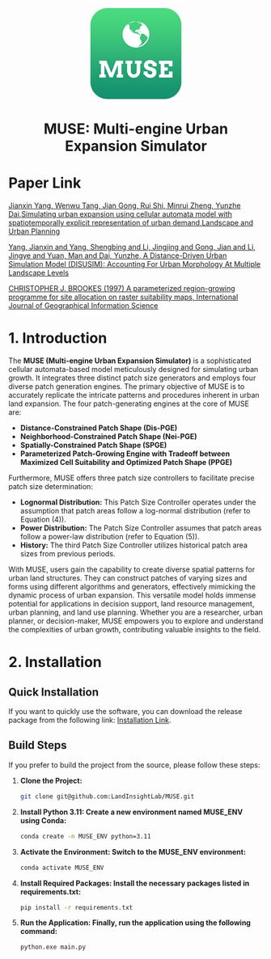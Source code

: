 <p align="center">
  <img width="180" src="./resources/png/MUSE.png" alt="MUSE_LOGO">
  <h1 align="center">MUSE: Multi-engine Urban Expansion Simulator</h1>
</p>

# Paper Link

<a href="https://doi.org/10.1080/136588197242329">Jianxin Yang, Wenwu Tang, Jian Gong, Rui Shi, Minrui Zheng, Yunzhe Dai,Simulating urban expansion using cellular automata model with spatiotemporally explicit representation of urban demand,Landscape and Urban Planning</a>

<a href="http://dx.doi.org/10.2139/ssrn.4171720">Yang, Jianxin and Yang, Shengbing and Li, Jingjing and Gong, Jian and Li, Jingye and Yuan, Man and Dai, Yunzhe, A Distance-Driven Urban Simulation Model (DISUSIM): Accounting For Urban Morphology At Multiple Landscape Levels</a>

<a href="https://doi.org/10.1080/136588197242329">CHRISTOPHER J. BROOKES (1997) A parameterized region-growing programme for site allocation on raster suitability maps, International Journal of Geographical Information Science</a>

# 1. Introduction

The **MUSE (Multi-engine Urban Expansion Simulator)** is a sophisticated cellular automata-based model meticulously designed for simulating urban growth. It integrates three distinct patch size generators and employs four diverse patch generation engines. The primary objective of MUSE is to accurately replicate the intricate patterns and procedures inherent in urban land expansion. The four patch-generating engines at the core of MUSE are:

- **Distance-Constrained Patch Shape (Dis-PGE)**
- **Neighborhood-Constrained Patch Shape (Nei-PGE)**
- **Spatially-Constrained Patch Shape (SPGE)**
- **Parameterized Patch-Growing Engine with Tradeoff between Maximized Cell Suitability and Optimized Patch Shape (PPGE)**

Furthermore, MUSE offers three patch size controllers to facilitate precise patch size determination:

- **Lognormal Distribution:** This Patch Size Controller operates under the assumption that patch areas follow a log-normal distribution (refer to Equation (4)).
- **Power Distribution:** The Patch Size Controller assumes that patch areas follow a power-law distribution (refer to Equation (5)).
- **History:** The third Patch Size Controller utilizes historical patch area sizes from previous periods.

With MUSE, users gain the capability to create diverse spatial patterns for urban land structures. They can construct patches of varying sizes and forms using different algorithms and generators, effectively mimicking the dynamic process of urban expansion. This versatile model holds immense potential for applications in decision support, land resource management, urban planning, and land use planning. Whether you are a researcher, urban planner, or decision-maker, MUSE empowers you to explore and understand the complexities of urban growth, contributing valuable insights to the field.

# 2. Installation

## Quick Installation

If you want to quickly use the software, you can download the release package from the following link: [Installation Link](xxx).

## Build Steps

If you prefer to build the project from the source, please follow these steps:

1. **Clone the Project:**

   ```bash
   git clone git@github.com:LandInsightLab/MUSE.git
2. **Install Python 3.11: Create a new environment named MUSE_ENV using Conda:**

   ```bash
   conda create -n MUSE_ENV python=3.11
3. **Activate the Environment: Switch to the MUSE_ENV environment:**

   ```bash
   conda activate MUSE_ENV
4. **Install Required Packages: Install the necessary packages listed in requirements.txt:**

   ```bash
   pip install -r requirements.txt
5. **Run the Application: Finally, run the application using the following command:**

   ```bash
   python.exe main.py
